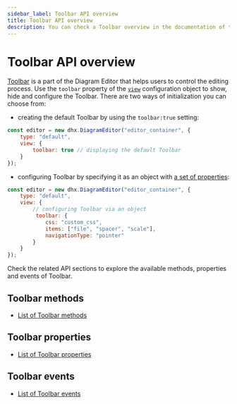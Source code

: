 ```yaml
---
sidebar_label: Toolbar API overview
title: Toolbar API overview 
description: You can check a Toolbar overview in the documentation of the DHTMLX JavaScript Diagram library. Browse developer guides and API reference, try out code examples and live demos, and download a free 30-day evaluation version of DHTMLX Diagram.
---
```


# Toolbar API overview

[Toolbar](/guides/diagram_editor/toolbar/) is a part of the Diagram Editor that helps users to control the editing process. Use the `toolbar` property of the [`view`](/api/diagram_editor/editor/config/view_property/) configuration object to show, hide and configure the Toolbar. There are two ways of initialization you can choose from:

- creating the default Toolbar by using the `toolbar:true` setting:

~~~js
const editor = new dhx.DiagramEditor("editor_container", {
    type: "default",
    view: {
        toolbar: true // displaying the default Toolbar
    }
});
~~~ 

- configuring Toolbar by specifying it as an object with [a set of properties](/category/toolbar-properties/):

~~~js
const editor = new dhx.DiagramEditor("editor_container", {
    type: "default",
    view: {
        // configuring Toolbar via an object
         toolbar: {
            css: "custom_css",
            items: ["file", "spacer", "scale"],
            navigationType: "pointer"
        }
    }
});
~~~

Check the related API sections to explore the available methods, properties and events of Toolbar.

## Toolbar methods

- [List of Toolbar methods](/api/diagram_editor/toolbar/methods/overview/)

## Toolbar properties

- [List of Toolbar properties](/category/toolbar-properties/)

## Toolbar events

- [List of Toolbar events](/api/diagram_editor/toolbar/events/overview/)